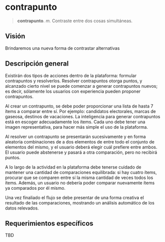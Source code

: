 # contrapunto

> **contrapunto**. *m.* Contraste entre dos cosas simultáneas.

## Visión

Brindaremos una nueva forma de contrastar alternativas

## Descripción general

Existirán dos tipos de acciones dentro de la plataforma: formular contrapuntos y resolverlos. Resolver contrapuntos otorga puntos, y alcanzado cierto nivel se puede comenzar a generar contrapuntos nuevos; es decir, sólamente los usuarios con experiencia pueden proponer contrapuntos.

Al crear un contrapunto, se debe poder proporcionar una lista de hasta 7 ítems a comparar entre sí. Por ejemplo: candidatos electorales, marcas de gaseosa, destinos de vacaciones. La inteligencia para generar contrapuntos está en escoger adecuadamente los ítems. Cada uno debe tener una imagen representativa, para hacer más simple el uso de la plataforma.

Al resolver un contrapunto se presentarán sucesivamente y en forma aleatoria combinaciones de a dos elementos de entre todo el conjunto de elementos del mismo, y el usuario deberá elegir cuál prefiere entre ambos. El usuario puede abstenerse y pasará a otra comparación, pero no recibirá puntos.

A lo largo de la actividad en la plataforma debe tenerse cuidado de mantener una cantidad de comparaciones equilibrada: si hay cuatro ítems, procurar que se comparen entre sí la misma cantidad de veces todos los ítems. Además, un usuario no debería poder comparar nuevamente ítems ya comparados por él mismo.

Una vez finaliado el flujo se debe presentar de una forma creativa el resultado de las comparaciones, mostrando un análisis automático de los datos relevados.

## Requerimientos específicos

TBD